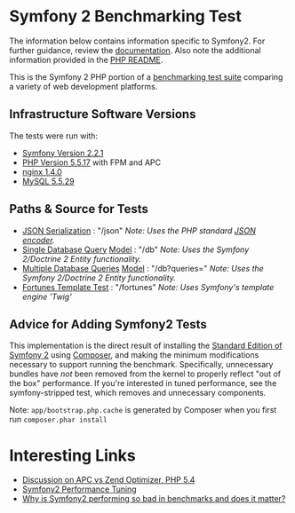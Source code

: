 # Symfony 2 Benchmarking Test

The information below contains information specific to Symfony2. 
For further guidance, review the 
[documentation](http://frameworkbenchmarks.readthedocs.org/en/latest/). 
Also note the additional information provided in the [PHP README](../).

This is the Symfony 2 PHP portion of a [benchmarking test suite](../../) comparing a variety of web development platforms.

## Infrastructure Software Versions

The tests were run with:

* [Symfony Version 2.2.1](http://symfony.com/)
* [PHP Version 5.5.17](http://www.php.net/) with FPM and APC
* [nginx 1.4.0](http://nginx.org/)
* [MySQL 5.5.29](https://dev.mysql.com/)

## Paths & Source for Tests

* [JSON Serialization](src/Skamander/BenchmarkBundle/Controller/BenchController.php)
: "/json" _Note: Uses the PHP standard 
[JSON encoder](http://www.php.net/manual/en/function.json-encode.php)._
* [Single Database Query](src/Skamander/BenchmarkBundle/Controller/BenchController.php) [Model](src/Skamander/BenchmarkBundle/Entity/World.php)
: "/db" _Note: Uses the Symfony 2/Doctrine 2 Entity functionality._
* [Multiple Database Queries](src/Skamander/BenchmarkBundle/Controller/BenchController.php) [Model](src/Skamander/BenchmarkBundle/Entity/World.php)
: "/db?queries=" _Note: Uses the Symfony 2/Doctrine 2 Entity functionality._
* [Fortunes Template Test](src/Skamander/BenchmarkBundle/Controller/BenchController.php)
: "/fortunes" _Note: Uses Symfony's template engine 'Twig'_

## Advice for Adding Symfony2 Tests

This implementation is the direct result of installing the 
[Standard Edition of Symfony 2](https://github.com/symfony/symfony-standard) using [Composer](https://getcomposer.org/), and making 
the minimum modifications necessary to support 
running the benchmark. Specifically, unnecessary bundles 
have *not* been removed from the kernel to properly 
reflect "out of the box" performance. If you're interested
in tuned performance, see the symfony-stripped test, which
removes and unnecessary components. 

Note: `app/bootstrap.php.cache` is generated by Composer
when you first run `composer.phar install`

# Interesting Links

* [Discussion on APC vs Zend Optimizer, PHP 5.4](http://www.ricardclau.com/2013/03/apc-vs-zend-optimizer-benchmarks-with-symfony2/)
* [Symfony2 Performance Tuning](http://symfony.com/doc/current/book/performance.html)
* [Why is Symfony2 performing so bad in benchmarks and does it matter?](http://stackoverflow.com/questions/16696763/why-is-symfony2-performing-so-bad-in-benchmarks-and-does-it-matter)
